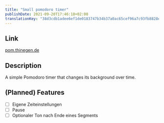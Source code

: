 ```yaml
---
title: "Small pomodoro timer"
publishDate: 2021-09-20T17:46:18+02:00
translationKey: "38d3cdb1adee6ef1de0183747b34b37a0ac65cef96a7c93fb8828eb226599531"
---
```


## Link

[pom.thinegen.de](https://pom.thinegen.de)

## Description

A simple Pomodoro timer that changes its background over time.

## (Planned) Features

- [ ] Eigene Zeiteinstellungen
- [ ] Pause
- [ ] Optionaler Ton nach Ende eines Segments